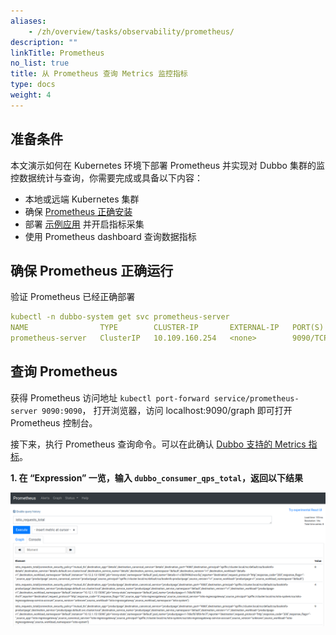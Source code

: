 ```yaml
---
aliases:
    - /zh/overview/tasks/observability/prometheus/
description: ""
linkTitle: Prometheus
no_list: true
title: 从 Prometheus 查询 Metrics 监控指标
type: docs
weight: 4
---
```


## 准备条件

本文演示如何在 Kubernetes 环境下部署 Prometheus 并实现对 Dubbo 集群的监控数据统计与查询，你需要完成或具备以下内容：

* 本地或远端 Kubernetes 集群
* 确保 [Prometheus 正确安装](../../../reference/integrations/prometheus/#安装)
* 部署 [示例应用](https://github.com/apache/dubbo-samples/tree/master/4-governance/dubbo-samples-metrics-spring-boot) 并开启指标采集
* 使用 Prometheus dashboard 查询数据指标

## 确保 Prometheus 正确运行

验证 Prometheus 已经正确部署

```yaml
kubectl -n dubbo-system get svc prometheus-server
NAME                TYPE        CLUSTER-IP       EXTERNAL-IP   PORT(S)    AGE
prometheus-server   ClusterIP   10.109.160.254   <none>        9090/TCP   4m
```

## 查询 Prometheus

获得 Prometheus 访问地址 `kubectl port-forward service/prometheus-server 9090:9090`，
打开浏览器，访问 localhost:9090/graph 即可打开 Prometheus 控制台。

接下来，执行 Prometheus 查询命令。可以在此确认 [Dubbo 支持的 Metrics 指标](../../../reference/proposals/metrics/)。

**1. 在 “Expression” 一览，输入 `dubbo_consumer_qps_total`，返回以下结果**

![img](/imgs/v3/tasks/observability/prometheus.png)
